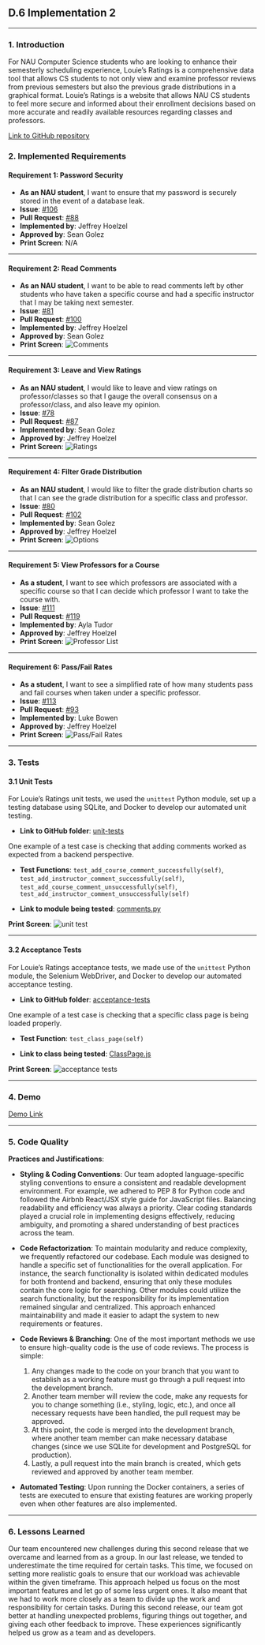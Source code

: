 ## **D.6 Implementation 2**

---

### **1. Introduction**

For NAU Computer Science students who are looking to enhance their semesterly scheduling experience, Louie’s Ratings is a comprehensive data tool that allows CS students to not only view and examine professor reviews from previous semesters but also the previous grade distributions in a graphical format. Louie’s Ratings is a website that allows NAU CS students to feel more secure and informed about their enrollment decisions based on more accurate and readily available resources regarding classes and professors.

[Link to GitHub repository](https://github.com/jeffreyHoelzel/LouiesRatings)

### **2. Implemented Requirements**

#### **Requirement 1: Password Security**
- **As an NAU student**, I want to ensure that my password is securely stored in the event of a database leak.
- **Issue**: [#106](https://github.com/jeffreyHoelzel/LouiesRatings/issues/106)
- **Pull Request**: [#88](https://github.com/jeffreyHoelzel/LouiesRatings/pull/88)
- **Implemented by**: Jeffrey Hoelzel
- **Approved by**: Sean Golez
- **Print Screen**: N/A

---

#### **Requirement 2: Read Comments**
- **As an NAU student**, I want to be able to read comments left by other students who have taken a specific course and had a specific instructor that I may be taking next semester.
- **Issue**: [#81](https://github.com/jeffreyHoelzel/LouiesRatings/issues/81)
- **Pull Request**: [#100](https://github.com/jeffreyHoelzel/LouiesRatings/pull/100)
- **Implemented by**: Jeffrey Hoelzel
- **Approved by**: Sean Golez
- **Print Screen**:
  ![Comments](./images/comments.png)

---

#### **Requirement 3: Leave and View Ratings**
- **As an NAU student**, I would like to leave and view ratings on professor/classes so that I gauge the overall consensus on a professor/class, and also leave my opinion.
- **Issue**: [#78](https://github.com/jeffreyHoelzel/LouiesRatings/issues/78)
- **Pull Request**: [#87](https://github.com/jeffreyHoelzel/LouiesRatings/pull/87)
- **Implemented by**: Sean Golez
- **Approved by**: Jeffrey Hoelzel
- **Print Screen**:
  ![Ratings](./images/rating.png)

---

#### **Requirement 4: Filter Grade Distribution**
- **As an NAU student**, I would like to filter the grade distribution charts so that I can see the grade distribution for a specific class and professor.
- **Issue**: [#80](https://github.com/jeffreyHoelzel/LouiesRatings/issues/80)
- **Pull Request**: [#102](https://github.com/jeffreyHoelzel/LouiesRatings/pull/102)
- **Implemented by**: Sean Golez
- **Approved by**: Jeffrey Hoelzel
- **Print Screen**:
  ![Options](./images/options.png)

---

#### **Requirement 5: View Professors for a Course**
- **As a student**, I want to see which professors are associated with a specific course so that I can decide which professor I want to take the course with.
- **Issue**: [#111](https://github.com/jeffreyHoelzel/LouiesRatings/issues/111)
- **Pull Request**: [#119](https://github.com/jeffreyHoelzel/LouiesRatings/pull/119)
- **Implemented by**: Ayla Tudor
- **Approved by**: Jeffrey Hoelzel
- **Print Screen**:
  ![Professor List](./images/professor_list.png)

---

#### **Requirement 6: Pass/Fail Rates**
- **As a student**, I want to see a simplified rate of how many students pass and fail courses when taken under a specific professor.
- **Issue**: [#113](https://github.com/jeffreyHoelzel/LouiesRatings/issues/113)
- **Pull Request**: [#93](https://github.com/jeffreyHoelzel/LouiesRatings/pull/93)
- **Implemented by**: Luke Bowen
- **Approved by**: Jeffrey Hoelzel
- **Print Screen**:
  ![Pass/Fail Rates](./images/pass_fail.png)

---

### **3. Tests**

#### **3.1 Unit Tests**

For Louie’s Ratings unit tests, we used the `unittest` Python module, set up a testing database using SQLite, and Docker to develop our automated unit testing.

- **Link to GitHub folder**: [unit-tests](https://github.com/jeffreyHoelzel/LouiesRatings/tree/main/unit-tests)
  
One example of a test case is checking that adding comments worked as expected from a backend perspective.

- **Test Functions**: `test_add_course_comment_successfully(self)`, `test_add_instructor_comment_successfully(self)`, `test_add_course_comment_unsuccessfully(self)`, `test_add_instructor_comment_unsuccessfully(self)`
  
- **Link to module being tested**: [comments.py](https://github.com/jeffreyHoelzel/LouiesRatings/blob/main/service/comments.py)
  
**Print Screen**:
  ![unit test](./images/unit_tests.png)

---

#### **3.2 Acceptance Tests**

For Louie’s Ratings acceptance tests, we made use of the `unittest` Python module, the Selenium WebDriver, and Docker to develop our automated acceptance testing.

- **Link to GitHub folder**: [acceptance-tests](https://github.com/jeffreyHoelzel/LouiesRatings/tree/main/acceptance-tests)
  
One example of a test case is checking that a specific class page is being loaded properly.

- **Test Function**: `test_class_page(self)`
  
- **Link to class being tested**: [ClassPage.js](https://github.com/jeffreyHoelzel/LouiesRatings/blob/main/web/src/components/ClassPage.js)
  
**Print Screen**:
  ![acceptance tests](./images/acceptance_tests.png)

---

### **4. Demo**

[Demo Link](https://www.youtube.com/watch?si=s3-qzR_RZvA-62dz&v=7K_QXD_txz8&feature=youtu.be)

---

### **5. Code Quality**

**Practices and Justifications**:

- **Styling & Coding Conventions**: Our team adopted language-specific styling conventions to ensure a consistent and readable development environment. For example, we adhered to PEP 8 for Python code and followed the Airbnb React/JSX style guide for JavaScript files. Balancing readability and efficiency was always a priority. Clear coding standards played a crucial role in implementing designs effectively, reducing ambiguity, and promoting a shared understanding of best practices across the team.

- **Code Refactorization**: To maintain modularity and reduce complexity, we frequently refactored our codebase. Each module was designed to handle a specific set of functionalities for the overall application. For instance, the search functionality is isolated within dedicated modules for both frontend and backend, ensuring that only these modules contain the core logic for searching. Other modules could utilize the search functionality, but the responsibility for its implementation remained singular and centralized. This approach enhanced maintainability and made it easier to adapt the system to new requirements or features.

- **Code Reviews & Branching**: One of the most important methods we use to ensure high-quality code is the use of code reviews. The process is simple:
  1. Any changes made to the code on your branch that you want to establish as a working feature must go through a pull request into the development branch.
  2. Another team member will review the code, make any requests for you to change something (i.e., styling, logic, etc.), and once all necessary requests have been handled, the pull request may be approved.
  3. At this point, the code is merged into the development branch, where another team member can make necessary database changes (since we use SQLite for development and PostgreSQL for production).
  4. Lastly, a pull request into the main branch is created, which gets reviewed and approved by another team member.

- **Automated Testing**: Upon running the Docker containers, a series of tests are executed to ensure that existing features are working properly even when other features are also implemented.

---

### **6. Lessons Learned**

Our team encountered new challenges during this second release that we overcame and learned from as a group. In our last release, we tended to underestimate the time required for certain tasks. This time, we focused on setting more realistic goals to ensure that our workload was achievable within the given timeframe. This approach helped us focus on the most important features and let go of some less urgent ones. It also meant that we had to work more closely as a team to divide up the work and responsibility for certain tasks. During this second release, our team got better at handling unexpected problems, figuring things out together, and giving each other feedback to improve. These experiences significantly helped us grow as a team and as developers.
